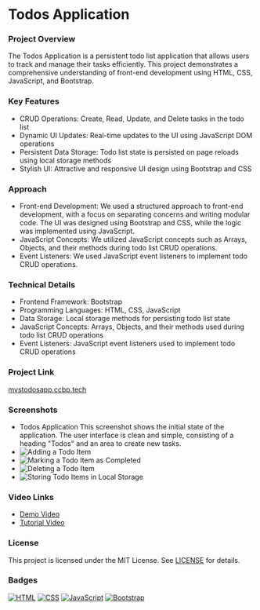 **Todos Application**
=====================

### Project Overview
The Todos Application is a persistent todo list application that allows users to track and manage their tasks efficiently. This project demonstrates a comprehensive understanding of front-end development using HTML, CSS, JavaScript, and Bootstrap.

### Key Features
* CRUD Operations: Create, Read, Update, and Delete tasks in the todo list
* Dynamic UI Updates: Real-time updates to the UI using JavaScript DOM operations
* Persistent Data Storage: Todo list state is persisted on page reloads using local storage methods
* Stylish UI: Attractive and responsive UI design using Bootstrap and CSS

### Approach
* Front-end Development: We used a structured approach to front-end development, with a focus on separating concerns and writing modular code. The UI was designed using Bootstrap and CSS, while the logic was implemented using JavaScript.
* JavaScript Concepts: We utilized JavaScript concepts such as Arrays, Objects, and their methods during todo list CRUD operations.
* Event Listeners: We used JavaScript event listeners to implement todo CRUD operations.

### Technical Details
* Frontend Framework: Bootstrap
* Programming Languages: HTML, CSS, JavaScript
* Data Storage: Local storage methods for persisting todo list state
* JavaScript Concepts: Arrays, Objects, and their methods used during todo list CRUD operations
* Event Listeners: JavaScript event listeners used to implement todo CRUD operations

### Project Link
[mvstodosapp.ccbp.tech](mvstodosapp.ccbp.tech)

### Screenshots
 * Todos Application
   This screenshot shows the initial state of the application. The user interface is clean and simple, consisting of a heading "Todos" and an area to create new tasks.
* ![Adding a Todo Item](screenshot2.png)
* ![Marking a Todo Item as Completed](screenshot3.png)
* ![Deleting a Todo Item](screenshot4.png)
* ![Storing Todo Items in Local Storage](screenshot5.png)

### Video Links
* [Demo Video](https://www.youtube.com/watch?v=insert_video_link_here)
* [Tutorial Video](https://www.youtube.com/watch?v=insert_video_link_here)

### License
This project is licensed under the MIT License. See [LICENSE](LICENSE) for details.

### Badges
[![HTML](https://img.shields.io/badge/HTML-5-blue)](https://www.w3.org/html/)
[![CSS](https://img.shields.io/badge/CSS-3-blue)](https://www.w3.org/Style/CSS/)
[![JavaScript](https://img.shields.io/badge/JavaScript-blue)](https://www.javascript.com/)
[![Bootstrap](https://img.shields.io/badge/Bootstrap-4-blue)](https://getbootstrap.com/)
